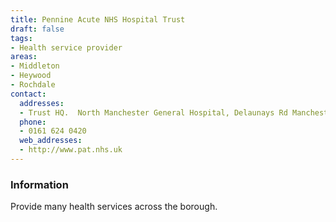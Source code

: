 ```yaml
---
title: Pennine Acute NHS Hospital Trust
draft: false
tags:
- Health service provider
areas:
- Middleton
- Heywood
- Rochdale
contact:
  addresses:
  - Trust HQ.  North Manchester General Hospital, Delaunays Rd Manchester
  phone:
  - 0161 624 0420
  web_addresses:
  - http://www.pat.nhs.uk
---
```


### Information
Provide many health services across the borough.
